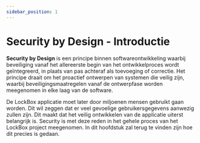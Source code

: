 ```yaml
---
sidebar_position: 1
---
```

# Security by Design - Introductie
**Security by Design** is een principe binnen softwareontwikkeling waarbij beveiliging vanaf het allereerste begin van het ontwikkelproces wordt geïntegreerd, in plaats van pas achteraf als toevoeging of correctie. Het principe draait om het proactief ontwerpen van systemen die veilig zijn, waarbij beveiligingsmaatregelen vanaf de ontwerpfase worden meegenomen in elke laag van de software.

De LockBox applicatie moet later door miljoenen mensen gebruikt gaan worden. Dit wil zeggen dat er veel gevoelige gebruikersgegevens aanwezig zullen zijn. Dit maakt dat het veilig ontwikkelen van de applicatie uiterst belangrijk is. Security is met deze reden in het gehele proces van het LockBox project meegenomen. In dit hoofdstuk zal terug te vinden zijn hoe dit precies is gedaan. 



